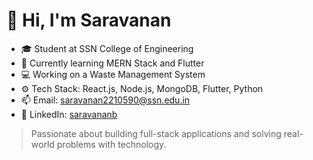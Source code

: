 # 👋 Hi, I'm Saravanan 

- 🎓 Student at SSN College of Engineering
- 🌱 Currently learning MERN Stack and Flutter
- 💻 Working on a Waste Management System
- ⚙️ Tech Stack: React.js, Node.js, MongoDB, Flutter, Python
- 📫 Email: saravanan2210590@ssn.edu.in
- 🔗 LinkedIn: [saravananb](https://www.linkedin.com/in/saravananb)


> Passionate about building full-stack applications and solving real-world problems with technology.
